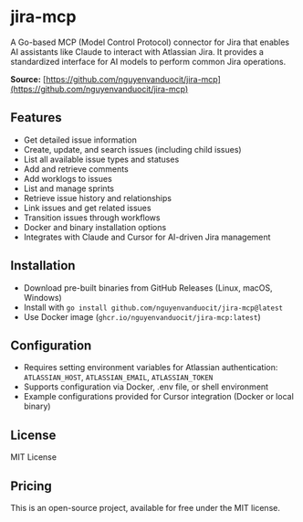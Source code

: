 # jira-mcp

A Go-based MCP (Model Control Protocol) connector for Jira that enables AI assistants like Claude to interact with Atlassian Jira. It provides a standardized interface for AI models to perform common Jira operations.

**Source:** [https://github.com/nguyenvanduocit/jira-mcp](https://github.com/nguyenvanduocit/jira-mcp)

## Features
- Get detailed issue information
- Create, update, and search issues (including child issues)
- List all available issue types and statuses
- Add and retrieve comments
- Add worklogs to issues
- List and manage sprints
- Retrieve issue history and relationships
- Link issues and get related issues
- Transition issues through workflows
- Docker and binary installation options
- Integrates with Claude and Cursor for AI-driven Jira management

## Installation
- Download pre-built binaries from GitHub Releases (Linux, macOS, Windows)
- Install with `go install github.com/nguyenvanduocit/jira-mcp@latest`
- Use Docker image (`ghcr.io/nguyenvanduocit/jira-mcp:latest`)

## Configuration
- Requires setting environment variables for Atlassian authentication: `ATLASSIAN_HOST`, `ATLASSIAN_EMAIL`, `ATLASSIAN_TOKEN`
- Supports configuration via Docker, .env file, or shell environment
- Example configurations provided for Cursor integration (Docker or local binary)

## License
MIT License

## Pricing
This is an open-source project, available for free under the MIT license.